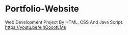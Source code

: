 # Portfolio-Website
Web Development Project By HTML, CSS And Java Script.
https://youtu.be/ejhQocotLMs
